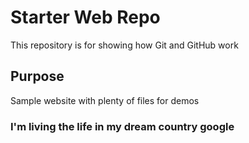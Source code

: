 # Starter Web Repo

This repository is for showing how Git and GitHub work

## Purpose

Sample website with plenty of files for demos

### I'm living the life in my dream country google
